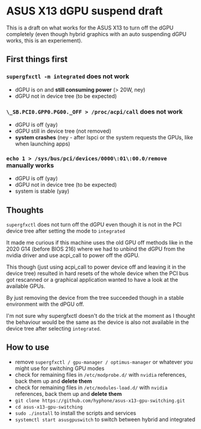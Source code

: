 # ASUS X13 dGPU suspend draft

This is a draft on what works for the ASUS X13 to turn off the dGPU completely (even though hybrid graphics with an auto suspending dGPU works, this is an experiement).

## First things first

### `supergfxctl -m integrated` does not work

- dGPU is on and **still consuming power** (> 20W, ney)
- dGPU not in device tree (to be expected)

### `\_SB.PCI0.GPP0.PG00._OFF > /proc/acpi/call` does not work

- dGPU is off (yay)
- dGPU still in device tree (not removed)
- **system crashes** (ney - after lspci or the system requests the GPUs, like when launching apps)

### `echo 1 > /sys/bus/pci/devices/0000\:01\:00.0/remove` manually works

- dGPU is off (yay)
- dGPU not in device tree (to be expected)
- system is stable (yay)

## Thoughts

`supergfxctl` does not turn off the dGPU even though it is not in the PCI device tree after setting the mode to `integrated`

It made me curious if this machine uses the old GPU off methods like in the 2020 G14 (before BIOS 216) where we had to unbind the dGPU from the nvidia driver and use acpi_call to power off the dGPU.

This though (just using acpi_call to power device off and leaving it in the device tree) resulted in hard resets of the whole device when the PCI bus got rescanned or a graphical application wanted to have a look at the available GPUs.

By just removing the device from the tree succeeded though in a stable environment with the dPGU off.

I'm not sure why supergfxctl doesn't do the trick at the moment as I thought the behaviour would be the same as the device is also not available in the device tree after selecting `integrated`.

## How to use

- remove `supergfxctl / gpu-manager / optimus-manager` or whatever you might use for switching GPU modes
- check for remaining files in `/etc/modprobe.d/` with `nvidia` references, back them up and **delete them**
- check for remaining files in `/etc/modules-load.d/` with `nvidia` references, back them up and **delete them**
- `git clone https://github.com/hyphone/asus-x13-gpu-switching.git`
- `cd asus-x13-gpu-switching`
- `sudo ./install` to install the scripts and services
- `systemctl start asusgpuswitch` to switch between hybrid and integrated